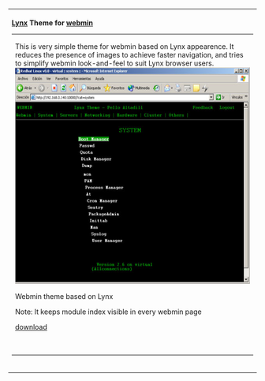 <table>
<tr>
<td>
   <div align="left"> <br>
        <b><a href="http://lynx.isc.org/">Lynx</a> Theme for <a href="http://www.webmin.com">webmin</a></b><br>
        <table border="0">
          <tr>
            <td> 
              <p align="left">This is very simple theme for webmin based on Lynx 
                appearence. It reduces the presence of images to achieve faster 
                navigation, and tries to simplify webmin look-and-feel to suit 
                Lynx browser users.<br>
                <img src="/images/lynxth.jpg" width="548" height="439" alt="Screenshot for this theme" border="0"> 
              </p>
              <p>Webmin theme based on Lynx</p>
              <p>Note: It keeps module index visible in every webmin page</p>
              <a href="/filez/lynxth.wbt">download </a>
<p><br>
              </p>
              </td>
          </tr>
        </table>
        <br>
      </div>

</td>
</tr>
</table>